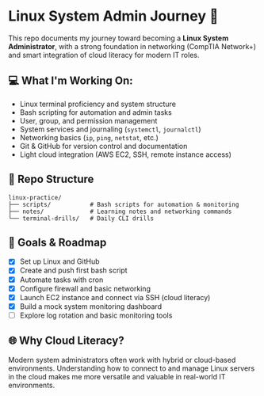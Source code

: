 # Linux System Admin Journey 🚀

This repo documents my journey toward becoming a **Linux System Administrator**, with a strong foundation in networking (CompTIA Network+) and smart integration of cloud literacy for modern IT roles.

## 💻 What I'm Working On:
- Linux terminal proficiency and system structure
- Bash scripting for automation and admin tasks
- User, group, and permission management
- System services and journaling (`systemctl`, `journalctl`)
- Networking basics (`ip`, `ping`, `netstat`, etc.)
- Git & GitHub for version control and documentation
- Light cloud integration (AWS EC2, SSH, remote instance access)

## 📁 Repo Structure

```
linux-practice/
├── scripts/           # Bash scripts for automation & monitoring
├── notes/             # Learning notes and networking commands
└── terminal-drills/   # Daily CLI drills
```

## 📌 Goals & Roadmap

- [x] Set up Linux and GitHub
- [x] Create and push first bash script
- [x] Automate tasks with cron
- [x] Configure firewall and basic networking
- [x] Launch EC2 instance and connect via SSH (cloud literacy)
- [x] Build a mock system monitoring dashboard
- [ ] Explore log rotation and basic monitoring tools

## 🌐 Why Cloud Literacy?
Modern system administrators often work with hybrid or cloud-based environments. Understanding how to connect to and manage Linux servers in the cloud makes me more versatile and valuable in real-world IT environments.
